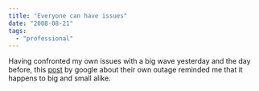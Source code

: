 ```yaml
---
title: "Everyone can have issues"
date: "2008-08-21"
tags: 
  - "professional"
---
```


Having confronted my own issues with a big wave yesterday and the day before, this [post](http://gmailblog.blogspot.com/2008/08/we-feel-your-pain-and-were-sorry.html) by google about their own outage reminded me that it happens to big and small alike.
